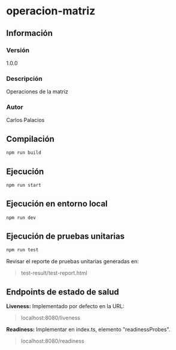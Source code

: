 # operacion-matriz

## Información

### Versión

1.0.0

### Descripción

Operaciones de la matriz

### Autor

Carlos Palacios

## Compilación

```bash
npm run build
```

## Ejecución

```bash
npm run start
```

## Ejecución en entorno local

```bash
npm run dev
```

## Ejecución de pruebas unitarias

```bash
npm run test
```

Revisar el reporte de pruebas unitarias generadas en:

> test-result/test-report.html

## Endpoints de estado de salud

**Liveness:** Implementado por defecto en la URL:

> localhost:8080/liveness

**Readiness:** Implementar en index.ts, elemento "readinessProbes".

> localhost:8080/readiness